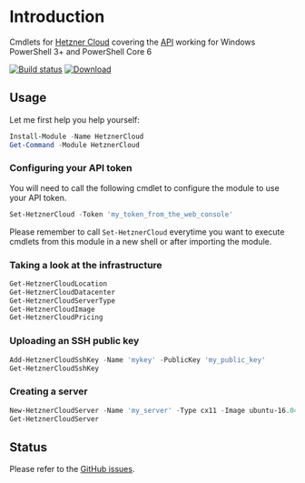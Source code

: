 # Introduction

Cmdlets for [Hetzner Cloud](https://www.hetzner.com/cloud) covering the [API](https://docs.hetzner.cloud/) working for Windows PowerShell 3+ and PowerShell Core 6

[![Build status](https://ci.appveyor.com/api/projects/status/7vbg47o01ju1h8gq?svg=true)](https://ci.appveyor.com/project/nicholasdille/powershell-hetznercloud) [![Download](https://img.shields.io/badge/powershellgallery-HetznerCloud-blue.svg)](https://www.powershellgallery.com/packages/HetznerCloud/)

## Usage

Let me first help you help yourself:

```powershell
Install-Module -Name HetznerCloud
Get-Command -Module HetznerCloud
```

### Configuring your API token

You will need to call the following cmdlet to configure the module to use your API token.

```powershell
Set-HetznerCloud -Token 'my_token_from_the_web_console'
```

Please remember to call `Set-HetznerCloud` everytime you want to execute cmdlets from this module in a new shell or after importing the module.

### Taking a look at the infrastructure

```powershell
Get-HetznerCloudLocation
Get-HetznerCloudDatacenter
Get-HetznerCloudServerType
Get-HetznerCloudImage
Get-HetznerCloudPricing
```

### Uploading an SSH public key

```powershell
Add-HetznerCloudSshKey -Name 'mykey' -PublicKey 'my_public_key'
Get-HetznerCloudSshKey
```

### Creating a server

```powershell
New-HetznerCloudServer -Name 'my_server' -Type cx11 -Image ubuntu-16.04 -SshKey 'mykey'
Get-HetznerCloudServer
```

## Status

Please refer to the [GitHub issues](https://github.com/nicholasdille/PowerShell-HetznerCloud/issues).
